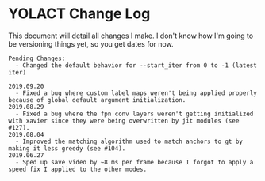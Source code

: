 # YOLACT Change Log

This document will detail all changes I make.
I don't know how I'm going to be versioning things yet, so you get dates for now.

```
Pending Changes:
  - Changed the default behavior for --start_iter from 0 to -1 (latest iter)

2019.09.20
  - Fixed a bug where custom label maps weren't being applied properly because of global default argument initialization.
2019.08.29
  - Fixed a bug where the fpn conv layers weren't getting initialized with xavier since they were being overwritten by jit modules (see #127).
2019.08.04
  - Improved the matching algorithm used to match anchors to gt by making it less greedy (see #104).
2019.06.27
  - Sped up save video by ~8 ms per frame because I forgot to apply a speed fix I applied to the other modes.
```

